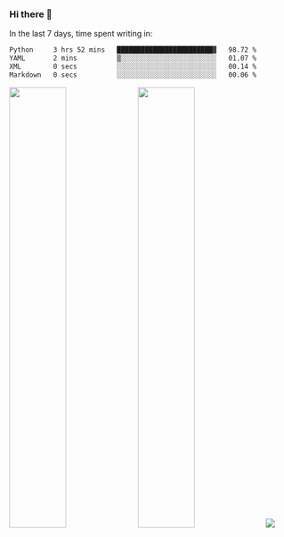 ### Hi there 👋

In the last 7 days, time spent writing in:

<!--START_SECTION:waka-->

```txt
Python     3 hrs 52 mins   ████████████████████████▓   98.72 %
YAML       2 mins          ▒░░░░░░░░░░░░░░░░░░░░░░░░   01.07 %
XML        0 secs          ░░░░░░░░░░░░░░░░░░░░░░░░░   00.14 %
Markdown   0 secs          ░░░░░░░░░░░░░░░░░░░░░░░░░   00.06 %
```

<!--END_SECTION:waka-->

<img src="https://wakatime.com/share/@jimtje/5d0c92de-08f8-4a72-8f2f-6a9693d1e318.svg" width=45% height=45%> <img src="https://wakatime.com/share/@jimtje/501498ae-bda5-4da7-a89d-b40bcdd5556d.svg" width=45% height=45%>
![](https://hit.yhype.me/github/profile?user_id=43537315)
